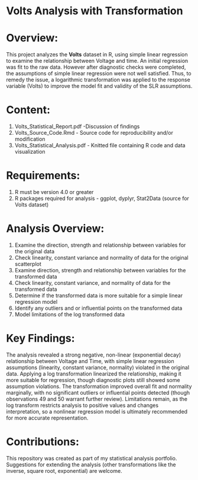 # Volts Analysis with Transformation
# Overview: 
This project analyzes the **Volts** dataset in R, using simple linear regression to examine the relationship between Voltage and time. An initial regression was fit to the raw data. However after diagnostic checks were completed, the assumptions of simple linear regression were not well satisfied. Thus, to remedy the issue, a logarithmic transformation was applied to the response variable (Volts) to improve the model fit and validity of the SLR assumptions.
# Content:
1. Volts_Statistical_Report.pdf -Discussion of findings 
2. Volts_Source_Code.Rmd - Source code for reproducibility and/or modification
3. Volts_Statistical_Analysis.pdf - Knitted file containing R code and data visualization
# Requirements:
1. R must be version 4.0 or greater
2. R packages required for analysis - ggplot, dyplyr, Stat2Data (source for Volts dataset)
# Analysis Overview:
1.	Examine the direction, strength and relationship between variables for the original data
2.	Check linearity, constant variance and normality of data for the original scatterplot
3.	Examine direction, strength and relationship between variables for the transformed data
4.	Check linearity, constant variance, and normality of data for the transformed data
5.	Determine if the transformed data is more suitable for a simple linear regression model
6.	Identify any outliers and or influential points on the transformed data
7.	Model limitations of the log transformed data
# Key Findings:
The analysis revealed a strong negative, non-linear (exponential decay) relationship between Voltage and Time, with simple linear regression assumptions (linearity, constant variance, normality) violated in the original data. Applying a log transformation linearized the relationship, making it more suitable for regression, though diagnostic plots still showed some assumption violations. The transformation improved overall fit and normality marginally, with no significant outliers or influential points detected (though observations 49 and 50 warrant further review). Limitations remain, as the log transform restricts analysis to positive values and changes interpretation, so a nonlinear regression model is ultimately recommended for more accurate representation.
# Contributions:
This repository was created as part of my statistical analysis portfolio. Suggestions for extending the analysis (other transformations like the inverse, square root, exponential) are welcome. 

